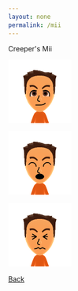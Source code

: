 ```yaml
---
layout: none
permalink: /mii
---
```

Creeper's Mii

![CreeperTV](https://raw.githubusercontent.com/1CreeperTV/1creepertv.github.io/refs/heads/main/normal_faces.png)

![CreeperTV Happy](https://raw.githubusercontent.com/1CreeperTV/1creepertv.github.io/refs/heads/main/smile_open_mouth.png)

![CreeperTV Frustrated](https://raw.githubusercontent.com/1CreeperTV/1creepertv.github.io/refs/heads/main/frustrated.png)

[Back](https://1creepertv.github.io/)
